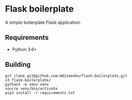 # Flask boilerplate

A simple boilerplate Flask application.

## Requirements

* Python 3.6+

## Building

```
git clone git@github.com:m01seenko/flask-boilerplate.git
cd flask-boilerplate/
python3 -m venv venv
source venv/bin/activate
pip3 install -r requirements.txt

```
